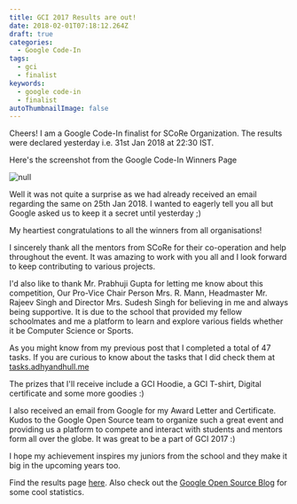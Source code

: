 ```yaml
---
title: GCI 2017 Results are out!
date: 2018-02-01T07:18:12.264Z
draft: true
categories:
  - Google Code-In
tags:
  - gci
  - finalist
keywords:
  - google code-in
  - finalist
autoThumbnailImage: false
---
```

Cheers! I am a Google Code-In finalist for SCoRe Organization. The results were declared yesterday i.e. 31st Jan 2018 at 22:30 IST.

Here's the screenshot from the Google Code-In Winners Page

![null](/images/uploads/abc.png)

Well it was not quite a surprise as we had already received an email regarding the same on 25th Jan 2018. I wanted to eagerly tell you all but Google asked us to keep it a secret until yesterday ;)

My heartiest congratulations to all the winners from all organisations!

I sincerely thank all the mentors from SCoRe for their co-operation and help throughout the event. It was amazing to work with you all and I look forward to keep contributing to various projects.

I'd also like to thank Mr. Prabhuji Gupta for letting me know about this competition, Our Pro-Vice Chair Person Mrs. R. Mann, Headmaster Mr. Rajeev Singh and Director Mrs. Sudesh Singh for believing in me and always being supportive. It is due to the school that provided my fellow schoolmates and me a platform to learn and explore various fields whether it be Computer Science or Sports.

As you might know from my previous post that I completed a total of 47 tasks. If you are curious to know about the tasks that I did check them at [tasks.adhyandhull.me](https://tasks.adhyandhull.me)

The prizes that I'll receive include a GCI Hoodie, a GCI T-shirt, Digital certificate and some more goodies :)

I also received an email from Google for my Award Letter and Certificate. Kudos to the Google Open Source team to organize such a great event and providing us a platform to compete and interact with students and mentors form all over the globe.  It was great to be a part of GCI 2017 :)

I hope my achievement inspires my juniors from the school and they make it big in the upcoming years too.

Find the results page [here](https://codein.withgoogle.com/#winners). Also check out the [Google Open Source Blog](https://opensource.googleblog.com/2018/01/google-code-in-2017-winners.html) for some cool statistics.
